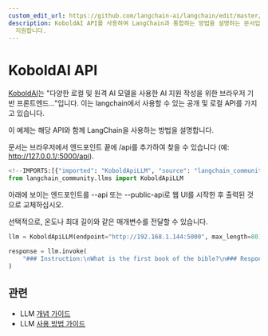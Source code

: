 ```yaml
---
custom_edit_url: https://github.com/langchain-ai/langchain/edit/master/docs/docs/integrations/llms/koboldai.ipynb
description: KoboldAI API를 사용하여 LangChain과 통합하는 방법을 설명하는 문서입니다. 다양한 AI 모델로 AI 지원 작성을
  지원합니다.
---
```


# KoboldAI API

[KoboldAI](https://github.com/KoboldAI/KoboldAI-Client)는 "다양한 로컬 및 원격 AI 모델을 사용한 AI 지원 작성을 위한 브라우저 기반 프론트엔드..."입니다. 이는 langchain에서 사용할 수 있는 공개 및 로컬 API를 가지고 있습니다.

이 예제는 해당 API와 함께 LangChain을 사용하는 방법을 설명합니다.

문서는 브라우저에서 엔드포인트 끝에 /api를 추가하여 찾을 수 있습니다 (예: http://127.0.0.1/:5000/api).

```python
<!--IMPORTS:[{"imported": "KoboldApiLLM", "source": "langchain_community.llms", "docs": "https://api.python.langchain.com/en/latest/llms/langchain_community.llms.koboldai.KoboldApiLLM.html", "title": "KoboldAI API"}]-->
from langchain_community.llms import KoboldApiLLM
```


아래에 보이는 엔드포인트를 --api 또는 --public-api로 웹 UI를 시작한 후 출력된 것으로 교체하십시오.

선택적으로, 온도나 최대 길이와 같은 매개변수를 전달할 수 있습니다.

```python
llm = KoboldApiLLM(endpoint="http://192.168.1.144:5000", max_length=80)
```


```python
response = llm.invoke(
    "### Instruction:\nWhat is the first book of the bible?\n### Response:"
)
```


## 관련

- LLM [개념 가이드](/docs/concepts/#llms)
- LLM [사용 방법 가이드](/docs/how_to/#llms)